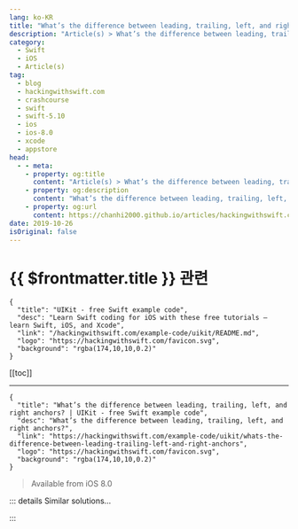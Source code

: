 ```yaml
---
lang: ko-KR
title: "What’s the difference between leading, trailing, left, and right anchors?"
description: "Article(s) > What’s the difference between leading, trailing, left, and right anchors?"
category:
  - Swift
  - iOS
  - Article(s)
tag: 
  - blog
  - hackingwithswift.com
  - crashcourse
  - swift
  - swift-5.10
  - ios
  - ios-8.0
  - xcode
  - appstore
head:
  - - meta:
    - property: og:title
      content: "Article(s) > What’s the difference between leading, trailing, left, and right anchors?"
    - property: og:description
      content: "What’s the difference between leading, trailing, left, and right anchors?"
    - property: og:url
      content: https://chanhi2000.github.io/articles/hackingwithswift.com/example-code/uikit/whats-the-difference-between-leading-trailing-left-and-right-anchors.html
date: 2019-10-26
isOriginal: false
---
```


# {{ $frontmatter.title }} 관련

```component VPCard
{
  "title": "UIKit - free Swift example code",
  "desc": "Learn Swift coding for iOS with these free tutorials – learn Swift, iOS, and Xcode",
  "link": "/hackingwithswift.com/example-code/uikit/README.md",
  "logo": "https://hackingwithswift.com/favicon.svg",
  "background": "rgba(174,10,10,0.2)"
}
```

[[toc]]

---

```component VPCard
{
  "title": "What’s the difference between leading, trailing, left, and right anchors? | UIKit - free Swift example code",
  "desc": "What’s the difference between leading, trailing, left, and right anchors?",
  "link": "https://hackingwithswift.com/example-code/uikit/whats-the-difference-between-leading-trailing-left-and-right-anchors",
  "logo": "https://hackingwithswift.com/favicon.svg",
  "background": "rgba(174,10,10,0.2)"
}
```

> Available from iOS 8.0

<!-- TODO: 작성 -->

<!--
If you wanted to pin a button to the left edge of its parent, you might write code like this:

```swift
button.leftAnchor.constraint(equalTo: view.safeAreaLayoutGuide.leftAnchor).isActive = true
```

However, that has a problem: in right-to-left languages, the user interface ought to be flipped horizontally for the most part, but your button won’t move – you’ve specifically asked it to be pinned to the left edge regardless of the user’s device settings.

If that’s what you want, you don’t have a problem. However, if you meant “left edge for left-to-right languages and *right* edge for right-to-left languages,” then you should use `leadingAnchor` instead of `leftAnchor`, like this:

```swift
button.leadingAnchor.constraint(equalTo: view.safeAreaLayoutGuide.leadingAnchor).isActive = true
```

For the same effect on the opposite edge, you should use `trailingAnchor` rather than `rightAnchor`. Again, if you specifically want something to appear on the right regardless of language then this does not apply.

-->

::: details Similar solutions…

<!--
/example-code/uikit/how-to-support-right-to-left-languages">How to support right-to-left languages 
/quick-start/swiftui/swiftui-tips-and-tricks">SwiftUI tips and tricks 
/quick-start/swiftui/all-swiftui-property-wrappers-explained-and-compared">All SwiftUI property wrappers explained and compared 
/example-code/uikit/how-to-create-live-playgrounds-in-xcode">How to create live playgrounds in Xcode 
/example-code/uikit/how-to-position-a-view-using-auto-layout-anchors">How to position a view using Auto Layout anchors</a>
-->

:::

